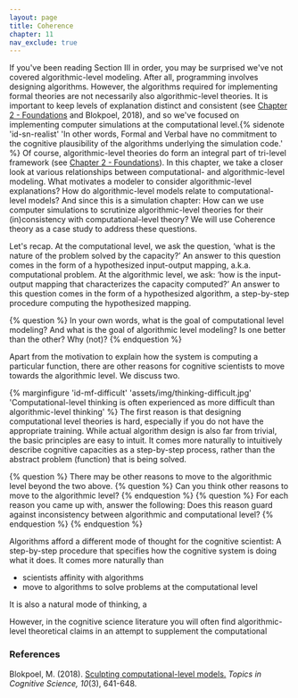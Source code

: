 ```yaml
---
layout: page
title: Coherence
chapter: 11
nav_exclude: true
---
```


If you've been reading Section III in order, you may be surprised we've not
covered algorithmic-level modeling. After all, programming involves designing
algorithms. However, the algorithms required for implementing formal theories
are not necessarily also algorithmic-level theories. It is important to keep
levels of explanation distinct and consistent (see [Chapter 2 -
Foundations](/lovelace/part_i/foundations) and Blokpoel, 2018), and so we've
focused on implementing computer simulations at the computational level.{%
sidenote 'id-sn-realist' 'In other words, Formal and Verbal have no commitment
to the cognitive plausibility of the algorithms underlying the simulation code.'
%}  Of course, algorithmic-level theories do form an integral part of tri-level
framework (see [Chapter 2 - Foundations](/lovelace/part_i/foundations)). In this
chapter, we take a closer look at various relationships between computational-
and algorithmic-level modeling. What motivates a modeler to consider
algorithmic-level explanations? How do algorithmic-level models relate to
computational-level models? And since this is a simulation chapter: How can we
use computer simulations to scrutinize algorithmic-level theories for their
(in)consistency with computational-level theory? We will use Coherence theory as
a case study to address these questions.

Let's recap. At the computational level, we ask the question, ‘what is the
nature of the problem solved by the capacity?’ An answer to this question comes
in the form of a hypothesized input-output mapping, a.k.a. computational
problem. At the algorithmic level, we ask: ‘how is the input-output mapping that
characterizes the capacity computed?’ An answer to this question comes in the
form of a hypothesized algorithm, a step-by-step procedure computing the
hypothesized mapping.

{% question %}
In your own words, what is the goal of computational level modeling? And what is
the goal of algorithmic level modeling? Is one better than the other? Why (not)?
{% endquestion %}

Apart from the motivation to explain how the system is computing a particular
function, there are other reasons for cognitive scientists to move towards the
algorithmic level. We discuss two.

{% marginfigure 'id-mf-difficult' 'assets/img/thinking-difficult.jpg' 'Computational-level thinking is often
experienced as more difficult than algorithmic-level thinking' %} The first
reason is that designing computational level theories is hard, especially if you
do not have the appropriate training. While actual algorithm design is also far
from trivial, the basic principles are easy to intuit. It comes more naturally
to intuitively describe cognitive capacities as a step-by-step process, rather
than the abstract problem (function) that is being solved.


{% question %}
There may be other reasons to move to the algorithmic level beyond the two
above.
{% question %}
Can you think other reasons to move to the algorithmic level?
{% endquestion %}
{% question %}
For each reason you came up with, answer the following: Does this reason guard
against inconsistency between algorithmic and computational level?
{% endquestion %}
{% endquestion %}

Algorithms afford a different mode of thought for the cognitive scientist: A
step-by-step procedure that specifies how the cognitive system is doing what it
does. It comes more naturally than


- scientists affinity with algorithms
- move to algorithms to solve problems at the computational level

It is also a natural mode of thinking, a

However, in the cognitive science literature
you will often find algorithmic-level theoretical claims in an attempt to
supplement the computational

### References

Blokpoel, M. (2018). [Sculpting computational-level models.](http://onlinelibrary.wiley.com/doi/10.1111/tops.12282/full) *Topics in Cognitive Science, 10*(3), 641-648.
